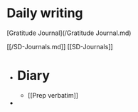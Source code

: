 # Daily writing

[Gratitude Journal](/Gratitude Journal.md)

[[/SD-Journals.md]] [[SD-Journals]]
- # Diary
	- [[Prep verbatim]]
-